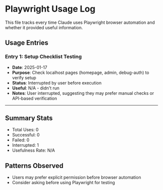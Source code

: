 # Playwright Usage Log

This file tracks every time Claude uses Playwright browser automation and whether it provided useful information.

## Usage Entries

### Entry 1: Setup Checklist Testing
- **Date**: 2025-01-17
- **Purpose**: Check localhost pages (homepage, admin, debug-auth) to verify setup
- **Status**: Interrupted by user before execution
- **Useful**: N/A - didn't run
- **Notes**: User interrupted, suggesting they may prefer manual checks or API-based verification

---

## Summary Stats
- Total Uses: 0
- Successful: 0
- Failed: 0
- Interrupted: 1
- Usefulness Rate: N/A

## Patterns Observed
- Users may prefer explicit permission before browser automation
- Consider asking before using Playwright for testing